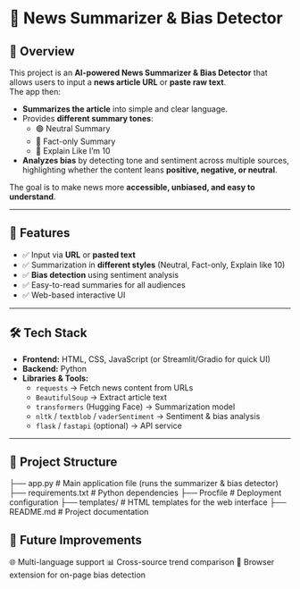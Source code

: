# 📰 News Summarizer & Bias Detector

## 📌 Overview
This project is an **AI-powered News Summarizer & Bias Detector** that allows users to input a **news article URL** or **paste raw text**.  
The app then:
- **Summarizes the article** into simple and clear language.  
- Provides **different summary tones**:
  - 🟢 Neutral Summary  
  - 📑 Fact-only Summary  
  - 👶 Explain Like I’m 10  
- **Analyzes bias** by detecting tone and sentiment across multiple sources, highlighting whether the content leans **positive, negative, or neutral**.  

The goal is to make news more **accessible, unbiased, and easy to understand**.

---

## 🚀 Features
- ✅ Input via **URL** or **pasted text**
- ✅ Summarization in **different styles** (Neutral, Fact-only, Explain like 10)
- ✅ **Bias detection** using sentiment analysis
- ✅ Easy-to-read summaries for all audiences
- ✅ Web-based interactive UI 

---

## 🛠️ Tech Stack
- **Frontend:** HTML, CSS, JavaScript (or Streamlit/Gradio for quick UI)  
- **Backend:** Python  
- **Libraries & Tools:**
  - `requests` → Fetch news content from URLs  
  - `BeautifulSoup` → Extract article text  
  - `transformers` (Hugging Face) → Summarization model  
  - `nltk` / `textblob` / `vaderSentiment` → Sentiment & bias analysis  
  - `flask` / `fastapi` (optional) → API service  

---

## 📂 Project Structure
├── app.py # Main application file (runs the summarizer & bias detector)
├── requirements.txt # Python dependencies
├── Procfile # Deployment configuration
├── templates/ # HTML templates for the web interface
├── README.md # Project documentation


## 🔮 Future Improvements

🌐 Multi-language support
📊 Cross-source trend comparison
🧩 Browser extension for on-page bias detection

